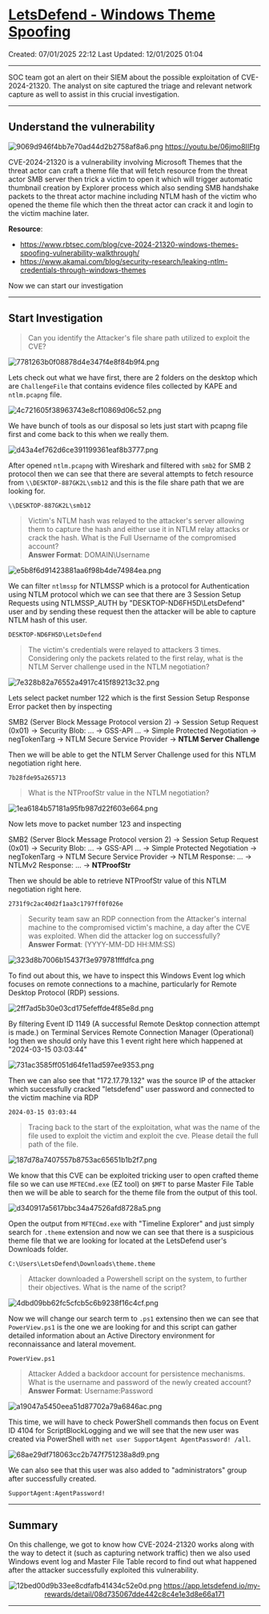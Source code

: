 # [LetsDefend - Windows Theme Spoofing](https://app.letsdefend.io/challenge/windows-theme-spoofing)
Created: 07/01/2025 22:12
Last Updated: 12/01/2025 01:04
* * *
SOC team got an alert on their SIEM about the possible exploitation of CVE-2024-21320. The analyst on site captured the triage and relevant network capture as well to assist in this crucial investigation.
* * *
## Understand the vulnerability
![9069d946f4bb7e70ad44d2b2758af8a6.png](/_resources/9069d946f4bb7e70ad44d2b2758af8a6.png)
https://youtu.be/06jmo8IIFtg

CVE-2024-21320 is a vulnerability involving Microsoft Themes that the threat actor can craft a theme file that will fetch resource from the threat actor SMB server then trick a victim to open it which will trigger automatic thumbnail creation by Explorer process which also sending SMB handshake packets to the threat actor machine including NTLM hash of the victim who opened the theme file which then the threat actor can crack it and login to the victim machine later.

**Resource**: 
- https://www.rbtsec.com/blog/cve-2024-21320-windows-themes-spoofing-vulnerability-walkthrough/
- https://www.akamai.com/blog/security-research/leaking-ntlm-credentials-through-windows-themes

Now we can start our investigation
***
## Start Investigation
>Can you identify the Attacker's file share path utilized to exploit the CVE?

![7781263b0f08878d4e347f4e8f84b9f4.png](/_resources/7781263b0f08878d4e347f4e8f84b9f4.png)

Lets check out what we have first, there are 2 folders on the desktop which are `ChallengeFile` that contains evidence files collected by KAPE and `ntlm.pcapng` file.

![4c721605f38963743e8cf10869d06c52.png](/_resources/4c721605f38963743e8cf10869d06c52.png)

We have bunch of tools as our disposal so lets just start with pcapng file first and come back to this when we really them.
 
![d43a4ef762d6ce391199361eaf8b3777.png](/_resources/d43a4ef762d6ce391199361eaf8b3777.png)

After opened `ntlm.pcapng` with Wireshark and filtered with `smb2` for SMB 2 protocol then we can see that there are several attempts to fetch resource from `\\DESKTOP-887GK2L\smb12` and this is the file share path that we are looking for.

```
\\DESKTOP-887GK2L\smb12
```

>Victim's NTLM hash was relayed to the attacker's server allowing them to capture the hash and either use it in NTLM relay attacks or crack the hash. What is the Full Username of the compromised account? <br>
**Answer Format**: DOMAIN\Username

![e5b8f6d91423881aa6f98b4de74984ea.png](/_resources/e5b8f6d91423881aa6f98b4de74984ea.png)

We can filter `ntlmssp` for NTLMSSP which is a protocol for Authentication using NTLM protocol which we can see that there are 3 Session Setup Requests using NTLMSSP_AUTH by "DESKTOP-ND6FH5D\LetsDefend" user and by sending these request then the attacker will be able to capture NTLM hash of this user.

```
DESKTOP-ND6FH5D\LetsDefend
```

>The victim's credentials were relayed to attackers 3 times. Considering only the packets related to the first relay, what is the NTLM Server challenge used in the NTLM negotiation?

![7e328b82a76552a4917c415f89213c32.png](/_resources/7e328b82a76552a4917c415f89213c32.png)

Lets select packet number 122 which is the first Session Setup Response Error packet then by inspecting 

SMB2 (Server Block Message Protocol version 2) -> Session Setup Request (0x01) -> Security Blob: ... -> GSS-API ... -> Simple Protected Negotiation -> negTokenTarg -> NTLM Secure Service Provider -> **NTLM Server Challenge**

Then we will be able to get the NTLM Server Challenge used for this NTLM negotiation right here.

```
7b28fde95a265713
```

>What is the NTProofStr value in the NTLM negotiation?

![1ea6184b57181a95fb987d22f603e664.png](/_resources/1ea6184b57181a95fb987d22f603e664.png)

Now lets move to packet number 123 and inspecting

SMB2 (Server Block Message Protocol version 2) -> Session Setup Request (0x01) -> Security Blob: ... -> GSS-API ... -> Simple Protected Negotiation -> negTokenTarg -> NTLM Secure Service Provider -> NTLM Response: ... -> NTLMv2 Response: ... -> **NTProofStr**

Then we should be able to retrieve NTProofStr value of this NTLM negotiation right here.

```
2731f9c2ac40d2f1aa3c1797ff0f026e
```

>Security team saw an RDP connection from the Attacker's internal machine to the compromised victim's machine, a day after the CVE was exploited. When did the attacker log on successfully? <br>
**Answer Format**: (YYYY-MM-DD HH:MM:SS)

![323d8b7006b15437f3e979781fffdfca.png](/_resources/323d8b7006b15437f3e979781fffdfca.png)

To find out about this, we have to inspect this Windows Event log which focuses on remote connections to a machine, particularly for Remote Desktop Protocol (RDP) sessions.

![2ff7ad5b30e03cd175efeffde4f85e8d.png](/_resources/2ff7ad5b30e03cd175efeffde4f85e8d.png)

By filtering Event ID 1149 (A successful Remote Desktop connection attempt is made.) on Terminal Services Remote Connection Manager (Operational) log then we should only have this 1 event right here which happened at "2024-03-15 03:03:44"

![731ac3585ff051d64fe11ad597ee9353.png](/_resources/731ac3585ff051d64fe11ad597ee9353.png)

Then we can also see that "172.17.79.132" was the source IP of the attacker which successfully cracked "letsdefend" user password and connected to the victim machine via RDP

```
2024-03-15 03:03:44
```

>Tracing back to the start of the exploitation, what was the name of the file used to exploit the victim and exploit the cve. Please detail the full path of the file.

![187d78a7407557b8753ac65651b1b2f7.png](/_resources/187d78a7407557b8753ac65651b1b2f7.png)

We know that this CVE can be exploited tricking user to open crafted theme file so we can use `MFTECmd.exe` (EZ tool) on `$MFT` to parse Master File Table then we will be able to search for the theme file from the output of this tool.

![d340917a5617bbc34a47526afd8728a5.png](/_resources/d340917a5617bbc34a47526afd8728a5.png)

Open the output from `MFTECmd.exe` with "Timeline Explorer" and just simply search for `.theme` extension and now we can see that there is a suspicious theme file that we are looking for located at the LetsDefend user's Downloads folder.

```
C:\Users\LetsDefend\Downloads\theme.theme
```

>Attacker downloaded a Powershell script on the system, to further their objectives. What is the name of the script?

![4dbd09bb62fc5cfcb5c6b9238f16c4cf.png](/_resources/4dbd09bb62fc5cfcb5c6b9238f16c4cf.png)

Now we will change our search term to `.ps1` extensino then we can see that `PowerView.ps1` is the one we are looking for and this script can gather detailed information about an Active Directory environment for reconnaissance and lateral movement.

```
PowerView.ps1
```

>Attacker Added a backdoor account for persistence mechanisms. What is the username and password of the newly created account? <br>
**Answer Format**: Username:Password

![a19047a5450eea51d87702a79a6846ac.png](/_resources/a19047a5450eea51d87702a79a6846ac.png)

This time, we will have to check PowerShell commands then focus on Event ID 4104 for ScriptBlockLogging and we will see that the new user was created via PowerShell with `net user SupportAgent AgentPassword! /all`.

![68ae29df718063cc2b747f751238a8d9.png](/_resources/68ae29df718063cc2b747f751238a8d9.png)

We can also see that this user was also added to "administrators" group after successfully created.

```
SupportAgent:AgentPassword!
```

* * *
## Summary
On this challenge, we got to know how CVE-2024-21320 works along with the way to detect it (such as capturing network traffic) then we also used Windows event log and Master File Table record to find out what happened after the attacker successfully exploited this vulnerability.

<div align=center>

![12bed00d9b33ee8cdfafb41434c52e0d.png](/_resources/12bed00d9b33ee8cdfafb41434c52e0d.png)
https://app.letsdefend.io/my-rewards/detail/08d735067dde442c8c4e1e3d8e66a171
</div>

* * *
